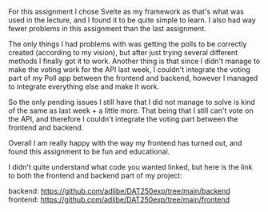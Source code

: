 For this assignment I chose Svelte as my framework as that's what was used in the lecture, and I found it to be quite 
simple to learn. I also had way fewer problems in this assignment than the last assignment.

The only things I had problems with was getting the polls to be correctly created (according
to my vision), but after just trying several different methods I finally got it to work.
Another thing is that since I didn't manage to make the voting work for the API last week,
I couldn't integrate the voting part of my Poll app between the frontend and backend, however
I managed to integrate everything else and make it work. 

So the only pending issues I still have that I did not manage to solve is kind of the same
as last week + a little more. That being that I still can't vote on the API, and therefore
I couldn't integrate the voting part between the frontend and backend.

Overall I am really happy with the way my frontend has turned out, and found this assignment
to be fun and educational.

I didn't quite understand what code you wanted linked, but here is the link to 
both the frontend and backend part of my project:

backend: https://github.com/adlibe/DAT250exp/tree/main/backend 
frontend: https://github.com/adlibe/DAT250exp/tree/main/frontend